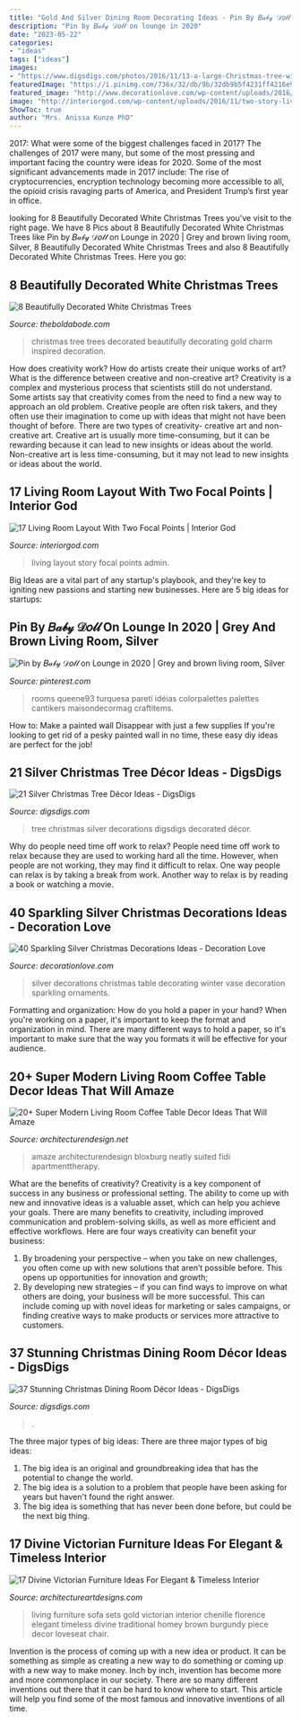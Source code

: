 ```yaml
---
title: "Gold And Silver Dining Room Decorating Ideas - Pin By 𝐵𝒶𝒷𝓎 𝒟𝑜𝓁𝓁 On Lounge In 2020"
description: "Pin by 𝐵𝒶𝒷𝓎 𝒟𝑜𝓁𝓁 on lounge in 2020"
date: "2023-05-22"
categories:
- "ideas"
tags: ["ideas"]
images:
- "https://www.digsdigs.com/photos/2016/11/13-a-large-Christmas-tree-with-white-and-silver-decorations.jpg"
featuredImage: "https://i.pinimg.com/736x/32/db/9b/32db9b5f4231ff4216e9b447a23d0687.jpg"
featured_image: "http://www.decorationlove.com/wp-content/uploads/2016/10/Silver-Table-Decorations.jpg"
image: "http://interiorgod.com/wp-content/uploads/2016/11/two-story-living-room.jpg"
ShowToc: true
author: "Mrs. Anissa Kunze PhD"
---
```



2017: What were some of the biggest challenges faced in 2017?
The challenges of 2017 were many, but some of the most pressing and important facing the country were ideas for 2020. Some of the most significant advancements made in 2017 include: The rise of cryptocurrencies, encryption technology becoming more accessible to all, the opioid crisis ravaging parts of America, and President Trump’s first year in office.

	

		
looking for 8 Beautifully Decorated White Christmas Trees you've visit to the right page. We have 8 Pics about 8 Beautifully Decorated White Christmas Trees like Pin by 𝐵𝒶𝒷𝓎 𝒟𝑜𝓁𝓁 on Lounge in 2020 | Grey and brown living room, Silver, 8 Beautifully Decorated White Christmas Trees and also 8 Beautifully Decorated White Christmas Trees. Here you go:
		
    
## 8 Beautifully Decorated White Christmas Trees

<img loading=lazy src="https://www.theboldabode.com/wp-content/uploads/2017/11/inspired-by-charm-christmas-tree-671x1024.jpg" onerror="this.onerror=null;this.src='https://tse1.mm.bing.net/th?id=OIP.mXcHjsOae8tGfYBaWQLE9gHaLT&amp;pid=15.1';" alt="8 Beautifully Decorated White Christmas Trees">

_Source: theboldabode.com_

>christmas tree trees decorated beautifully decorating gold charm inspired decoration. 

	

How does creativity work? How do artists create their unique works of art? What is the difference between creative and non-creative art?
Creativity is a complex and mysterious process that scientists still do not understand. Some artists say that creativity comes from the need to find a new way to approach an old problem. Creative people are often risk takers, and they often use their imagination to come up with ideas that might not have been thought of before. There are two types of creativity- creative art and non-creative art. Creative art is usually more time-consuming, but it can be rewarding because it can lead to new insights or ideas about the world. Non-creative art is less time-consuming, but it may not lead to new insights or ideas about the world.

    
## 17 Living Room Layout With Two Focal Points | Interior God

<img loading=lazy src="http://interiorgod.com/wp-content/uploads/2016/11/two-story-living-room.jpg" onerror="this.onerror=null;this.src='https://tse3.mm.bing.net/th?id=OIP.pCMhfMuRRNXDapMSwxu0ZAHaJ4&amp;pid=15.1';" alt="17 Living Room Layout With Two Focal Points | Interior God">

_Source: interiorgod.com_

>living layout story focal points admin. 

	

Big Ideas are a vital part of any startup's playbook, and they're key to igniting new passions and starting new businesses. Here are 5 big ideas for startups: 

    
## Pin By 𝐵𝒶𝒷𝓎 𝒟𝑜𝓁𝓁 On Lounge In 2020 | Grey And Brown Living Room, Silver

<img loading=lazy src="https://i.pinimg.com/736x/32/db/9b/32db9b5f4231ff4216e9b447a23d0687.jpg" onerror="this.onerror=null;this.src='https://tse2.mm.bing.net/th?id=OIP.i97LLDXivu-0Vo2MtUKhTwHaJ3&amp;pid=15.1';" alt="Pin by 𝐵𝒶𝒷𝓎 𝒟𝑜𝓁𝓁 on Lounge in 2020 | Grey and brown living room, Silver">

_Source: pinterest.com_

>rooms queene93 turquesa pareti idéias colorpalettes palettes cantikers maisondecormag craftitems. 

	

How to: Make a painted wall Disappear with just a few supplies
If you're looking to get rid of a pesky painted wall in no time, these easy diy ideas are perfect for the job!

    
## 21 Silver Christmas Tree Décor Ideas - DigsDigs

<img loading=lazy src="https://www.digsdigs.com/photos/2016/11/13-a-large-Christmas-tree-with-white-and-silver-decorations.jpg" onerror="this.onerror=null;this.src='https://tse3.mm.bing.net/th?id=OIP.P4hSqT3jyX2DU79OBXONIQHaK6&amp;pid=15.1';" alt="21 Silver Christmas Tree Décor Ideas - DigsDigs">

_Source: digsdigs.com_

>tree christmas silver decorations digsdigs decorated décor. 

	

Why do people need time off work to relax?
People need time off work to relax because they are used to working hard all the time. However, when people are not working, they may find it difficult to relax. One way people can relax is by taking a break from work. Another way to relax is by reading a book or watching a movie.

    
## 40 Sparkling Silver Christmas Decorations Ideas - Decoration Love

<img loading=lazy src="http://www.decorationlove.com/wp-content/uploads/2016/10/Silver-Table-Decorations.jpg" onerror="this.onerror=null;this.src='https://tse3.mm.bing.net/th?id=OIP._0DyI9z6NupsgxVH_Z8yowHaLE&amp;pid=15.1';" alt="40 Sparkling Silver Christmas Decorations Ideas - Decoration Love">

_Source: decorationlove.com_

>silver decorations christmas table decorating winter vase decoration sparkling ornaments. 

	

Formatting and organization: How do you hold a paper in your hand?
When you're working on a paper, it's important to keep the format and organization in mind. There are many different ways to hold a paper, so it's important to make sure that the way you formats it will be effective for your audience.

    
## 20+ Super Modern Living Room Coffee Table Decor Ideas That Will Amaze

<img loading=lazy src="https://cdn.architecturendesign.net/wp-content/uploads/2015/11/AD-16-simple-cozy-living-room-decor.jpg" onerror="this.onerror=null;this.src='https://tse1.mm.bing.net/th?id=OIP.NZ5qv21eIchntgDM6PaTZgHaLG&amp;pid=15.1';" alt="20+ Super Modern Living Room Coffee Table Decor Ideas That Will Amaze">

_Source: architecturendesign.net_

>amaze architecturendesign bloxburg neatly suited fidi apartmenttherapy. 

	

What are the benefits of creativity?
Creativity is a key component of success in any business or professional setting. The ability to come up with new and innovative ideas is a valuable asset, which can help you achieve your goals. There are many benefits to creativity, including improved communication and problem-solving skills, as well as more efficient and effective workflows. Here are four ways creativity can benefit your business: 
1) By broadening your perspective – when you take on new challenges, you often come up with new solutions that aren’t possible before. This opens up opportunities for innovation and growth; 
2) By developing new strategies – if you can find ways to improve on what others are doing, your business will be more successful. This can include coming up with novel ideas for marketing or sales campaigns, or finding creative ways to make products or services more attractive to customers.

    
## 37 Stunning Christmas Dining Room Décor Ideas - DigsDigs

<img loading=lazy src="https://www.digsdigs.com/photos/stunning-christmas-dining-room-decor-ideas-3.jpg" onerror="this.onerror=null;this.src='https://tse2.mm.bing.net/th?id=OIP.xzMydqMTrZ9FcarL-Zgo6wHaLG&amp;pid=15.1';" alt="37 Stunning Christmas Dining Room Décor Ideas - DigsDigs">

_Source: digsdigs.com_

>. 

	

The three major types of big ideas:
There are three major types of big ideas: 
1. The big idea is an original and groundbreaking idea that has the potential to change the world. 
2. The big idea is a solution to a problem that people have been asking for years but haven't found the right answer. 
3. The big idea is something that has never been done before, but could be the next big thing.

    
## 17 Divine Victorian Furniture Ideas For Elegant &amp; Timeless Interior

<img loading=lazy src="https://www.architectureartdesigns.com/wp-content/uploads/2016/12/2-8-630x437.jpg" onerror="this.onerror=null;this.src='https://tse3.mm.bing.net/th?id=OIP.uxKM5TkMydby45MPGOhVYgHaFI&amp;pid=15.1';" alt="17 Divine Victorian Furniture Ideas For Elegant &amp; Timeless Interior">

_Source: architectureartdesigns.com_

>living furniture sofa sets gold victorian interior chenille florence elegant timeless divine traditional homey brown burgundy piece decor loveseat chair. 

	

Invention is the process of coming up with a new idea or product. It can be something as simple as creating a new way to do something or coming up with a new way to make money. Inch by inch, invention has become more and more commonplace in our society. There are so many different inventions out there that it can be hard to know where to start. This article will help you find some of the most famous and innovative inventions of all time.

